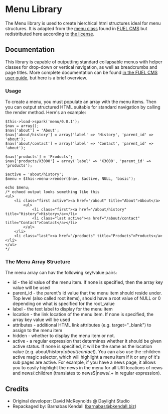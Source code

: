 # Menu Library

The Menu library is used to create hierchical html structures ideal for menu structures. It is adapted from the [menu class](http://www.getfuelcms.com/user_guide/libraries/menu) found in [FUEL CMS](http://www.getfuelcms.com/) but redistributed here according to [the license](http://www.apache.org/licenses/LICENSE-2.0).

## Documentation

This library is capable of outputting standard collapsable menus with helper classes for drop-down or vertical navigation, as well as breadcrumbs and page titles. More complete documentation can be found [in the FUEL CMS user guide](http://www.getfuelcms.com/user_guide/libraries/menu), but here is a brief overview.

### Usage

To create a menu, you must populate an array with the menu items. Then you can output structured HTML suitable for standard navigation by calling the render method. Here's an example:

	$this->load->spark('menu/0.0.1');
	$nav = array();
	$nav['about'] = 'About';
	$nav['about/history'] = array('label' => 'History', 'parent_id' => 'about');
	$nav['about/contact'] = array('label' => 'Contact', 'parent_id' => 'about');
	 
	$nav['products'] = 'Products';
	$nav['products/X3000'] = array('label' => 'X3000', 'parent_id' => 'products');
	 
	$active = 'about/history';
	$menu = $this->menu->render($nav, $active, NULL, 'basic');
	 
	echo $menu;
	/* echoed output looks something like this
	<ul>
		<li class="first active"><a href="/about" title="About">About</a>
			<ul>
				<li class="first"><a href="/about/history" title="History">History</a></li>
				<li class="last active"><a href="/about/contact" title="Contact">Contact</a></li>
			</ul>
		</li>
		<li class="last"><a href="/products" title="Products">Products</a></li>
	</ul>
	*/


### The Menu Array Structure

The menu array can hav the following key/value pairs:

* id - the id value of the menu item. If none is specified, then the array key value will be used
* parent_id - the parent's id value that the menu item should reside under. Top level (also called root items), should have a root value of NULL or 0 depending on what is specified for the root_value
* label - the text label to display for the menu item
* location - the link location of the menu item. If none is specified, the array key value will be used
* attributes - additional HTML link attributes (e.g. target="_blank") to assign to the menu item
* hidden - whether to display the menu item or not.
* active - a regular expression that determines whether it should be given active status. If none is specified, it will be the same as the location value (e.g. about/history$|about/contact$). You can also use the :children active magic selector, which will highlight a menu item if it or any of it's sub pages are active. For example, if you have a news page, it allows you to easily highlight the news in the menu for all URI locations of news and news/:children (translates to news$|news/.+ in regular expression).


## Credits
- Original developer: David McReynolds @ Daylight Studio
- Repackaged by: Barnabas Kendall (barnabas@bkendall.biz)